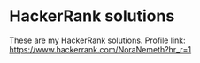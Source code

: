 # HackerRank solutions
These are my HackerRank solutions. Profile link: https://www.hackerrank.com/NoraNemeth?hr_r=1
